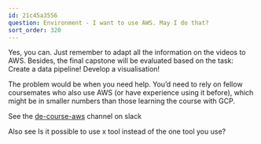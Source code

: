 ```yaml
---
id: 21c45a3556
question: Environment - I want to use AWS. May I do that?
sort_order: 320
---
```


Yes, you can. Just remember to adapt all the information on the videos to AWS. Besides, the final capstone will be evaluated based on the task: Create a data pipeline! Develop a visualisation!

The problem would be when you need help. You’d need to rely on fellow coursemates who also use AWS (or have experience using it before), which might be in smaller numbers than those learning the course with GCP.

See the [de-course-aws](https://datatalks-club.slack.com/archives/C04J4U9NK46) channel on slack

Also see Is it possible to use x tool instead of the one tool you use?

